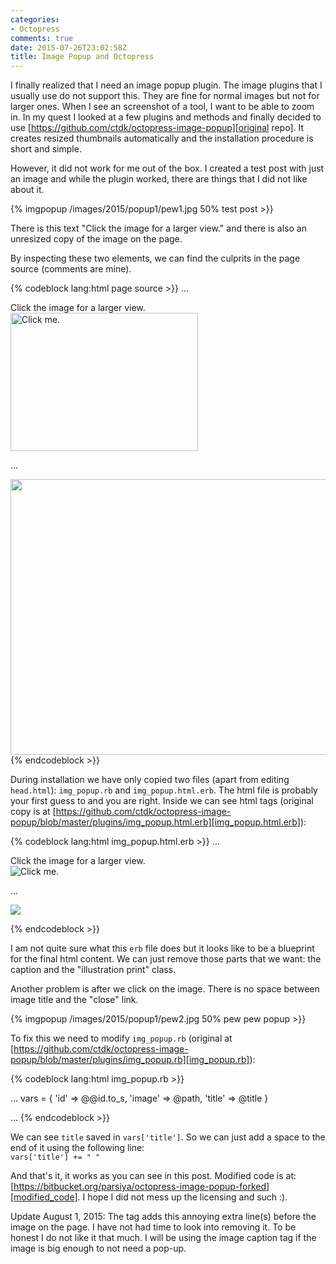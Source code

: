 ```yaml
---
categories:
- Octopress
comments: true
date: 2015-07-26T23:02:58Z
title: Image Popup and Octopress
---
```


I finally realized that I need an image popup plugin. The image plugins that I usually use do not support this. They are fine for normal images but not for larger ones. When I see an screenshot of a tool, I want to be able to zoom in. In my quest I looked at a few plugins and methods and finally decided to use [https://github.com/ctdk/octopress-image-popup][original repo]. It creates resized thumbnails automatically and the installation procedure is short and simple.

However, it did not work for me out of the box. I created a test post with just an image and while the plugin worked, there are things that I did not like about it.

<!--more-->

{% imgpopup /images/2015/popup1/pew1.jpg 50% test post >}}

There is this text "Click the image for a larger view." and there is also an unresized copy of the image on the page.

By inspecting these two elements, we can find the culprits in the page source (comments are mine).

{% codeblock lang:html page source >}}
...
<div class="imgpopup screen">
  <!-- caption -->
  <div class="caption">Click the image for a larger view.</div>
  <a href="javascript:void(0)" style="text-decoration: none" id="image-1">
    <img src="/images/2015/pew.jpg" width="300" height="221" alt="Click me." />
  </a>

...
<!-- unresized copy -->
<div class="illustration print">
  <img src="/images/2015/pew.jpg" width="600" height="441" />
</div>
{% endcodeblock >}}

During installation we have only copied two files (apart from editing `head.html`): `img_popup.rb` and `img_popup.html.erb`. The html file is probably your first guess to and you are right. Inside we can see html tags (original copy is at [https://github.com/ctdk/octopress-image-popup/blob/master/plugins/img_popup.html.erb][img_popup.html.erb]):

{% codeblock lang:html img_popup.html.erb >}}
...

<div class="imgpopup screen">
  <div class="caption">Click the image for a larger view.</div>
  <a href='javascript:void(0)' style="text-decoration: none" id="image-<%= id %>">
    <img src="<%= scaled_image %>"
         width="<%= scaled_width %>" height="<%= scaled_height %>"
         alt="Click me."/>
  </a>

...

<div class="illustration print">
  <img src="<%= image %>" width="<%= full_width %>" height="<%= full_height %>"/>
</div>

{% endcodeblock >}}

I am not quite sure what this `erb` file does but it looks like to be a blueprint for the final html content. We can just remove those parts that we want: the caption and the "illustration print" class.

Another problem is after we click on the image. There is no space between image title and the "close" link.

{% imgpopup /images/2015/popup1/pew2.jpg 50% pew pew popup >}}

To fix this we need to modify `img_popup.rb` (original at [https://github.com/ctdk/octopress-image-popup/blob/master/plugins/img_popup.rb][img_popup.rb]):

{% codeblock lang:html img_popup.rb >}}

...
vars = {
  'id'      => @@id.to_s,
  'image'   => @path,
  'title'   => @title
}
 
...
{% endcodeblock >}}

We can see `title` saved in `vars['title']`. So we can just add a space to the end of it using the following line:  
`vars['title'] += " "`

And that's it, it works as you can see in this post. Modified code is at: [https://bitbucket.org/parsiya/octopress-image-popup-forked][modified_code]. I hope I did not mess up the licensing and such :).

Update August 1, 2015: The tag adds this annoying extra line(s) before the image on the page. I have not had time to look into removing it. To be honest I do not like it that much. I will be using the image caption tag if the image is big enough to not need a pop-up.

[original repo]: https://github.com/ctdk/octopress-image-popup
[img_popup.html.erb]: https://github.com/ctdk/octopress-image-popup/blob/master/plugins/img_popup.html.erb
[img_popup.rb]: https://github.com/ctdk/octopress-image-popup/blob/master/plugins/img_popup.rb
[modified_code]: https://bitbucket.org/parsiya/octopress-image-popup-forked
